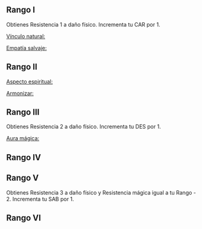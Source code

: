 ## Rango I

Obtienes Resistencia 1 a daño físico. Incrementa tu CAR por 1.

<u>Vínculo natural:</u>

<u>Empatía salvaje:</u>

## Rango II

<u>Aspecto espiritual:</u>

<u>Armonizar:</u>

## Rango III 

Obtienes Resistencia 2 a daño físico. Incrementa tu DES por 1.

<u>Aura mágica:</u>

## Rango IV 



## Rango V 

Obtienes Resistencia 3 a daño físico y Resistencia mágica igual a tu Rango - 2. Incrementa tu SAB por 1.



## Rango VI

